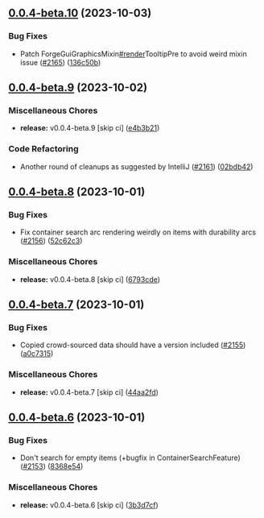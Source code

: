 ## [0.0.4-beta.10](https://github.com/Wynntils/Artemis/compare/v0.0.4-beta.9...v0.0.4-beta.10) (2023-10-03)


### Bug Fixes

* Patch ForgeGuiGraphicsMixin[#render](https://github.com/Wynntils/Artemis/issues/render)TooltipPre to avoid weird mixin issue ([#2165](https://github.com/Wynntils/Artemis/issues/2165)) ([136c50b](https://github.com/Wynntils/Artemis/commit/136c50b5691000f1332acfa56fae07bcd5b5caf9))

## [0.0.4-beta.9](https://github.com/Wynntils/Artemis/compare/v0.0.4-beta.8...v0.0.4-beta.9) (2023-10-02)


### Miscellaneous Chores

* **release:** v0.0.4-beta.9 [skip ci] ([e4b3b21](https://github.com/Wynntils/Artemis/commit/e4b3b21086b7d381c0fd2ab7d2a4b852c0aa6ebc))


### Code Refactoring

* Another round of cleanups as suggested by IntelliJ ([#2161](https://github.com/Wynntils/Artemis/issues/2161)) ([02bdb42](https://github.com/Wynntils/Artemis/commit/02bdb42e69b342de3da159cf3ae59aaa4cb97c14))

## [0.0.4-beta.8](https://github.com/Wynntils/Artemis/compare/v0.0.4-beta.7...v0.0.4-beta.8) (2023-10-01)


### Bug Fixes

* Fix container search arc rendering weirdly on items with durability arcs ([#2156](https://github.com/Wynntils/Artemis/issues/2156)) ([52c62c3](https://github.com/Wynntils/Artemis/commit/52c62c3e8f9b29e13d3270caa9fcae57dbbba8cc))


### Miscellaneous Chores

* **release:** v0.0.4-beta.8 [skip ci] ([6793cde](https://github.com/Wynntils/Artemis/commit/6793cdee811f5a7c192480ef473584e737d93227))

## [0.0.4-beta.7](https://github.com/Wynntils/Artemis/compare/v0.0.4-beta.6...v0.0.4-beta.7) (2023-10-01)


### Bug Fixes

* Copied crowd-sourced data should have a version included ([#2155](https://github.com/Wynntils/Artemis/issues/2155)) ([a0c7315](https://github.com/Wynntils/Artemis/commit/a0c7315ea0f7c6eed353b625381f82b250eaa43c))


### Miscellaneous Chores

* **release:** v0.0.4-beta.7 [skip ci] ([44aa2fd](https://github.com/Wynntils/Artemis/commit/44aa2fdd4a1a352580cf1cbcf330dbd92e6e3b3a))

## [0.0.4-beta.6](https://github.com/Wynntils/Artemis/compare/v0.0.4-beta.5...v0.0.4-beta.6) (2023-10-01)


### Bug Fixes

* Don't search for empty items (+bugfix in ContainerSearchFeature) ([#2153](https://github.com/Wynntils/Artemis/issues/2153)) ([8368e54](https://github.com/Wynntils/Artemis/commit/8368e547d7e3b04b827582ac76672f9c4983e5c3))


### Miscellaneous Chores

* **release:** v0.0.4-beta.6 [skip ci] ([3b3d7cf](https://github.com/Wynntils/Artemis/commit/3b3d7cfb6f7ab8da488ba86749a10de47c2b01c2))

